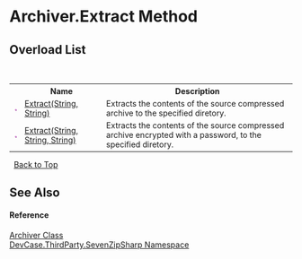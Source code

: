 # Archiver.Extract Method 
 


## Overload List
&nbsp;<table><tr><th></th><th>Name</th><th>Description</th></tr><tr><td>![Public method](media/pubmethod.gif "Public method")</td><td><a href="M_DevCase_ThirdParty_SevenZipSharp_Archiver_Extract">Extract(String, String)</a></td><td>
Extracts the contents of the source compressed archive to the specified diretory.</td></tr><tr><td>![Public method](media/pubmethod.gif "Public method")</td><td><a href="M_DevCase_ThirdParty_SevenZipSharp_Archiver_Extract_1">Extract(String, String, String)</a></td><td>
Extracts the contents of the source compressed archive encrypted with a password, to the specified diretory.</td></tr></table>&nbsp;
<a href="#archiver.extract-method">Back to Top</a>

## See Also


#### Reference
<a href="T_DevCase_ThirdParty_SevenZipSharp_Archiver">Archiver Class</a><br /><a href="N_DevCase_ThirdParty_SevenZipSharp">DevCase.ThirdParty.SevenZipSharp Namespace</a><br />